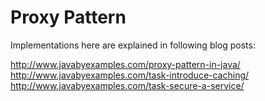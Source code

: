 # Proxy Pattern
Implementations here are explained in following blog posts:

http://www.javabyexamples.com/proxy-pattern-in-java/
http://www.javabyexamples.com/task-introduce-caching/
http://www.javabyexamples.com/task-secure-a-service/



